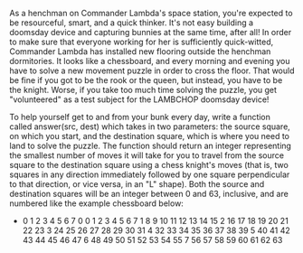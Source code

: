 As a henchman on Commander Lambda's space station, you're expected to be resourceful, smart, and a quick thinker. It's not easy building a doomsday device and capturing bunnies at the same time, after all! In order to make sure that everyone working for her is sufficiently quick-witted, Commander Lambda has installed new flooring outside the henchman dormitories. It looks like a chessboard, and every morning and evening you have to solve a new movement puzzle in order to cross the floor. That would be fine if you got to be the rook or the queen, but instead, you have to be the knight. Worse, if you take too much time solving the puzzle, you get "volunteered" as a test subject for the LAMBCHOP doomsday device!

To help yourself get to and from your bunk every day, write a function called answer(src, dest) which takes in two parameters: the source square, on which you start, and the destination square, which is where you need to land to solve the puzzle. The function should return an integer representing the smallest number of moves it will take for you to travel from the source square to the destination square using a chess knight's moves (that is, two squares in any direction immediately followed by one square perpendicular to that direction, or vice versa, in an "L" shape). Both the source and destination squares will be an integer between 0 and 63, inclusive, and are numbered like the example chessboard below:

-	0	1	2	3	4	5	6	7
0	0	1	2	3	4	5	6	7
1	8	9	10	11	12	13	14	15
2	16	17	18	19	20	21	22	23
3	24	25	26	27	28	29	30	31
4	32	33	34	35	36	37	38	39
5	40	41	42	43	44	45	46	47
6	48	49	50	51	52	53	54	55
7	56	57	58	59	60	61	62	63